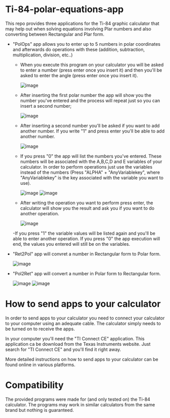 # Ti-84-polar-equations-app
This repo provides three applications for the Ti-84 graphic calculator that may help out when solving equations involving Plar numbers and also converting between Rectangular and Plar form.

- "PolOps" app allows you to enter up to 5 numbers in polar coordinates and afterwards do operations with these (addition, subtraction, multiplication, division, etc..)
  - When you execute this program on your calculator you will be asked to enter a number (press enter once you insert it) and then you'll be asked to enter the angle (press enter once you insert it).
  
      ![image](https://user-images.githubusercontent.com/60508542/105495178-bde90b00-5cb3-11eb-9485-f9384cbd1835.png)
  - After inserting the first polar number the app will show you the number you've entered and the process will repeat just so you can insert a second number;
      
      ![image](https://user-images.githubusercontent.com/60508542/105495658-567f8b00-5cb4-11eb-9d58-bfc1e82bb5c8.png)
  - After inserting a second number you'll be asked if you want to add another number. 
        If you write "1" and press enter you'll be able to add another number. 
  
      ![image](https://user-images.githubusercontent.com/60508542/105495895-a52d2500-5cb4-11eb-8253-1172338952d7.png)
  - If you press "0" the app will list the numbers you've entered. These numbers will be associated with the A,B,C,D and E variables of your calculator.
    In order to perform operations just use the variables instead of the numbers (Press "ALPHA" + "AnyVariablekey", where "AnyVariablekey" is the key associated with the variable you want to use).
  
      ![image](https://user-images.githubusercontent.com/60508542/105496099-ed4c4780-5cb4-11eb-94b3-b50ef80ad059.png) ![image](https://user-images.githubusercontent.com/60508542/105496647-ac086780-5cb5-11eb-9a5e-55c287df0826.png)
      
  - After writing the operation you want to perform press enter, the calculator will show you the result and ask you if you want to do another operation.
  
      ![image](https://user-images.githubusercontent.com/60508542/105496838-ebcf4f00-5cb5-11eb-89a9-17c47dd5c8c5.png)
      
  -If you press "1" the variable values will be listed again and you'll be able to enter another operation. If you press "0" the app execution will end, the values you entered will still be on the variables.
  
  
- "Ret2Pol" app will convret a number in Rectangular form to Polar form.

    ![image](https://user-images.githubusercontent.com/60508542/105497477-cc84f180-5cb6-11eb-943e-0d1f54933792.png)


- "Pol2Ret" app will convert a number in Polar form to Rectangular form.
    
    ![image](https://user-images.githubusercontent.com/60508542/105497128-5da79880-5cb6-11eb-88bc-578e95cc83d8.png)  ![image](https://user-images.githubusercontent.com/60508542/105497138-6009f280-5cb6-11eb-9302-4d375ba3c9c1.png)


# How to send apps to your calculator
In order to send apps to your calculator you need to connect your calculator to your computer using an adequate cable. The calculator simply needs to be turned on to receive the apps.

In your computer you'll need the "TI Connect CE" application. This application ca be download from the Texas Instruments website. 
Just search for "TI Connect CE" and you'll find it right away.

More detailed instructions on how to send apps to your calculator can be found online in various platforms.

# Compatibility
The provided programs were made for (and only tested on) the Ti-84 calculator. 
The programs may work in similar calculators from the same brand but nothing is guaranteed.  
